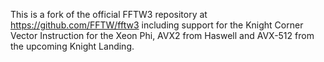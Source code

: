 This is a fork of the official FFTW3 repository at <https://github.com/FFTW/fftw3>
including support for the Knight Corner Vector Instruction for the Xeon Phi,
AVX2 from Haswell and AVX-512 from the upcoming Knight Landing.
